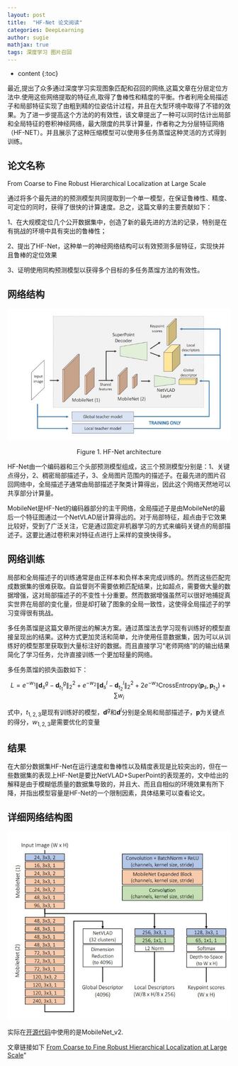 ```yaml
---
layout: post
title:  "HF-Net 论文阅读"
categories: DeepLearning
author: sugie
mathjax: true
tags: 深度学习 图片召回
---
```


* content
{:toc}

最近,提出了众多通过深度学习实现图象匹配和召回的网络,这篇文章在分层定位方法中.使用这些网络提取的特征点,取得了鲁棒性和精度的平衡。作者利用全局描述子和局部特征实现了由粗到精的位姿估计过程，并且在大型环境中取得了不错的效果。为了进一步提高这个方法的的有效性，该文章提出了一种可以同时估计出局部和全局特征的卷积神经网络，最大限度的共享计算量，作者称之为分层特征网络（HF-NET）。并且展示了这种压缩模型可以使用多任务蒸馏这种灵活的方式得到训练。






## 论文名称

From Coarse to Fine Robust Hierarchical Localization at Large Scale

通过将多个最先进的的预测模型共同提取到一个单一模型，在保证鲁棒性、精度、可定位的同时，获得了很快的计算速度。总之，这篇文章的主要贡献如下：

1、在大规模定位几个公开数据集中，创造了新的最先进的方法的记录，特别是在有挑战的环境中具有突出的鲁棒性；

2、提出了HF-Net，这种单一的神经网络结构可以有效预测多层特征，实现快并且鲁棒的定位效果

3、证明使用同构预测模型以获得多个目标的多任务蒸馏方法的有效性。

## 网络结构

![](/upload/2023-03-26/hf-net1.jpg)

<center>Figure 1. HF-Net architecture</center>

HF-Net由一个编码器和三个头部预测模型组成，这三个预测模型分别是：1、关键点得分，2、稠密局部描述子，3、全局图片范围内的描述子。在最先进的图片召回网络中，全局描述子通常由局部描述子聚类计算得出，因此这个网络天然地可以共享部分计算量。

MobileNet是HF-Net的编码器部分的主干网络，全局描述子是由MobileNet的最后一个特征图通过一个NetVLAD层计算得出的。对于局部特征，超点由于它效果比较好，受到了广泛关注，它是通过固定非机器学习的方式来编码关键点的局部描述子。这要比通过卷积来对特征点进行上采样的变换快得多。

## 网络训练

局部和全局描述子的训练通常是由正样本和负样本来完成训练的。然而这些匹配完成数据集的很难获取。自监督则不需要依赖匹配结果，比如超点，需要做大量的数据增强，这对局部描述子的不变性十分重要。然而数据增强虽然可以很好地捕捉真实世界在局部的变化量，但是却打破了图象的全局一致性，这使得全局描述子的学习变得很有挑战。

多任务蒸馏是这篇文章所提出的解决方案。通过蒸馏法去学习现有训练好的模型直接呈现出的结果。这种方式更加灵活和简单，允许使用任意数据集，因为可以从训练好的模型那里获取到大量标注好的数据。而且直接学习“老师网络”的的输出结果简化了学习任务，允许直接训练一个更加轻量的网络。

多任务蒸馏的损失函数如下：

$$ L = e^{-w_1} \| \textbf{d}_s^g - \textbf{d}_{t_1}^g \| ^2_2 + e^{-w_2} \| \textbf{d}_s ^l - \textbf{d}_{t_2} ^l\|_2 ^2 + 2e^{-w_3}\text{CrossEntropy}(\textbf{p}_s,\textbf{p}_{t_3}) + \sum w_i
$$

式中，$t_{1,2,3}$是现有训练好的模型，$\textbf{d}^g$和$\textbf{d}^l$分别是全局和局部描述子，$\textbf{p}$为关键点的得分，$w_{1,2,3}$是需要优化的变量

## 结果

在大部分数据集HF-Net在运行速度和鲁棒性以及精度表现是比较突出的，但在一些数据集的表现上HF-Net是要比NetVLAD+SuperPoint的表现差的，文中给出的解释是由于模糊低质量的数据集导致的，并且大、而且自相似的环境效果有所下降，并指出模型容量是HF-Net的一个限制因素，具体结果可以查看论文。

## 详细网络结构图

![](/upload/2023-03-26/hf-net2.jpg)

实际在[开源代码](https:\\github.com\ethz-asl\hfnet)中使用的是MobileNet_v2.

文章链接如下
[From Coarse to Fine Robust Hierarchical Localization at Large Scale](\/wp-content\/uploads\/2020\/11\/From-Coarse-to-Fine-Robust-Hierarchical-Localization-at-Large-Scale.pdf)"